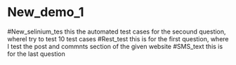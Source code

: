 # New_demo_1

#New_selinium_tes this the automated test cases for the secound question, whereI try to test 10 test cases 
#Rest_test this is for the first question, where I test the post and commnts section of the given website
#SMS_text this is for the last question 

